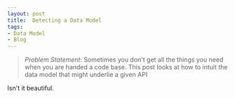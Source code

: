 ```yaml
---
layout: post
title:  Detecting a Data Model
tags:
- Data Model
- Blog
---
```


> <em>Problem Statement</em>: Sometimes you don't get all the things you need when you are 
handed a code base. This post looks at how to intuit the data model that might underlie
a given API

<p>Isn't it beautiful.</p>
